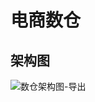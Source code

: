 # 电商数仓

## 架构图
![数仓架构图-导出](https://user-images.githubusercontent.com/105651412/231191200-f3151bf6-0cac-4be4-92b4-81c0faa59232.png)
